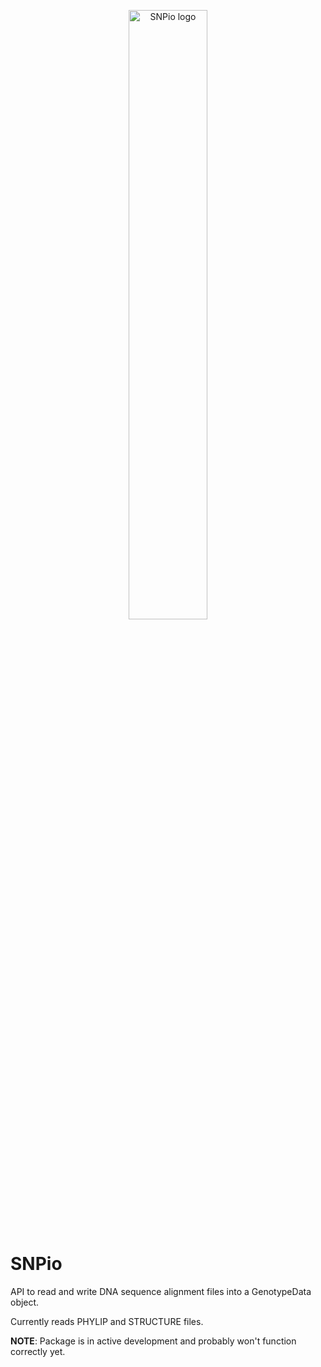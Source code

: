 <p align="center">
  <img src="(https://github.com/btmartin721/SNPio/blob/master/img/snpio_logo.png" width="50%" height="50%" alt="SNPio logo">
</p>

# SNPio
API to read and write DNA sequence alignment files into a GenotypeData object.

Currently reads PHYLIP and STRUCTURE files.

**NOTE**: Package is in active development and probably won't function correctly yet.
